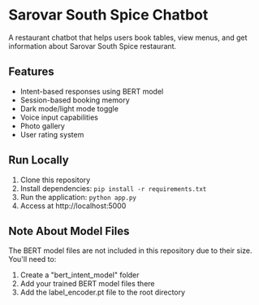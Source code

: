 # Sarovar South Spice Chatbot

A restaurant chatbot that helps users book tables, view menus, and get information about Sarovar South Spice restaurant.

## Features

- Intent-based responses using BERT model
- Session-based booking memory
- Dark mode/light mode toggle
- Voice input capabilities
- Photo gallery
- User rating system

## Run Locally

1. Clone this repository
2. Install dependencies: `pip install -r requirements.txt`
3. Run the application: `python app.py`
4. Access at http://localhost:5000

## Note About Model Files

The BERT model files are not included in this repository due to their size. You'll need to:

1. Create a "bert_intent_model" folder
2. Add your trained BERT model files there
3. Add the label_encoder.pt file to the root directory
